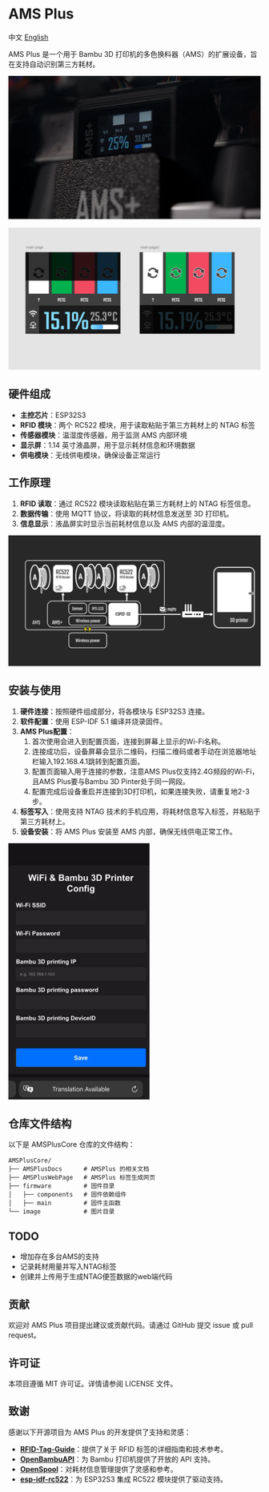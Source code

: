 # AMS Plus

中文 [English](./README.md)

AMS Plus 是一个用于 Bambu 3D 打印机的多色换料器（AMS）的扩展设备，旨在支持自动识别第三方耗材。

![alt text](./image/AMSplus_img.png)

![alt text](./image/UI_image.png)
## 硬件组成

- **主控芯片**：ESP32S3
- **RFID 模块**：两个 RC522 模块，用于读取粘贴于第三方耗材上的 NTAG 标签
- **传感器模块**：温湿度传感器，用于监测 AMS 内部环境
- **显示屏**：1.14 英寸液晶屏，用于显示耗材信息和环境数据
- **供电模块**：无线供电模块，确保设备正常运行

## 工作原理

1. **RFID 读取**：通过 RC522 模块读取粘贴在第三方耗材上的 NTAG 标签信息。
2. **数据传输**：使用 MQTT 协议，将读取的耗材信息发送至 3D 打印机。
3. **信息显示**：液晶屏实时显示当前耗材信息以及 AMS 内部的温湿度。

![alt text](./image/hardware_desc.png)

## 安装与使用

1. **硬件连接**：按照硬件组成部分，将各模块与 ESP32S3 连接。
2. **软件配置**：使用 ESP-IDF 5.1 编译并烧录固件。
3. **AMS Plus配置**：
   1. 首次使用会进入到配置页面，连接到屏幕上显示的Wi-Fi名称。
   2. 连接成功后，设备屏幕会显示二维码，扫描二维码或者手动在浏览器地址栏输入192.168.4.1跳转到配置页面。
   3. 配置页面输入用于连接的参数，注意AMS Plus仅支持2.4G频段的Wi-Fi，且AMS Plus要与Bambu 3D Pinter处于同一网段。
   4. 配置完成后设备重启并连接到3D打印机，如果连接失败，请重复地2-3步。
4. **标签写入**：使用支持 NTAG 技术的手机应用，将耗材信息写入标签，并粘贴于第三方耗材上。
5. **设备安装**：将 AMS Plus 安装至 AMS 内部，确保无线供电正常工作。

<img src="./image/amsconfig_web.png" alt="amsconfig_web" style="zoom:50%;" />

## 仓库文件结构

以下是 AMSPlusCore 仓库的文件结构：

```
AMSPlusCore/
├── AMSPlusDocs      # AMSPlus 的相关文档
├── AMSPlusWebPage   # AMSPlus 标签生成网页
├── firmware         # 固件目录
│   ├── components   # 固件依赖组件
│   ├── main         # 固件主函数
└── image            # 图片目录
```
## TODO
* 增加存在多台AMS的支持
* 记录耗材用量并写入NTAG标签
* 创建并上传用于生成NTAG便签数据的web端代码

## 贡献

欢迎对 AMS Plus 项目提出建议或贡献代码。请通过 GitHub 提交 issue 或 pull request。

## 许可证

本项目遵循 MIT 许可证。详情请参阅 LICENSE 文件。

## 致谢

感谢以下开源项目为 AMS Plus 的开发提供了支持和灵感：

- **[RFID-Tag-Guide](https://github.com/Bambu-Research-Group/RFID-Tag-Guide)**：提供了关于 RFID 标签的详细指南和技术参考。
- **[OpenBambuAPI](https://github.com/Doridian/OpenBambuAPI/tree/main)**：为 Bambu 打印机提供了开放的 API 支持。
- **[OpenSpool](https://github.com/spuder/OpenSpool)**：对耗材信息管理提供了灵感和参考。
- **[esp-idf-rc522](https://github.com/abobija/esp-idf-rc522)**：为 ESP32S3 集成 RC522 模块提供了驱动支持。
